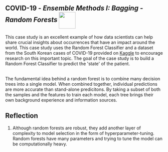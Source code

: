 <h2> COVID-19 - <i> Ensemble Methods I: Bagging - Random Forests </i> 
  <a href="https://nbviewer.jupyter.org/github/Williamdst/Springboard-DSC/blob/master/Coursework/14.4_Covid-Forest/RandomForest_casestudy_covid19.ipynb">
    <img align='center' src="https://img.shields.io/badge/Jupyter-F37626.svg?&style=for-the-badge&logo=Jupyter&logoColor=white" width='53' />
  </a>
</h2>
This case study is an excellent example of how data scientists can help share crucial insights about occurrences that have an impact around the world. This case study uses the Random Forest Classifier and a dataset from the South Korean cases of COVID-19 provided on <a href="https://www.kaggle.com/kimjihoo/coronavirusdataset">Kaggle</a> to encourage research on this important topic. The goal of the case study is to build a Random Forest Classifier to predict the 'state' of the patient. <br> </br>

The fundamental idea behind a random forest is to combine many decision trees into a single model. When combined together, individual predictions are more accurate than stand-alone predicitons. By taking a subset of both the samples and the features to train each model, each tree brings their own background experience and information sources. 

<h2> Reflection </h2>
<ol>
  <li> Although random forests are robust, they add another layer of complexity to model selection in the form of hyperparameter-tuning. Random forests have many parameters and trying to tune the model can be computationally heavy.
</ol>


